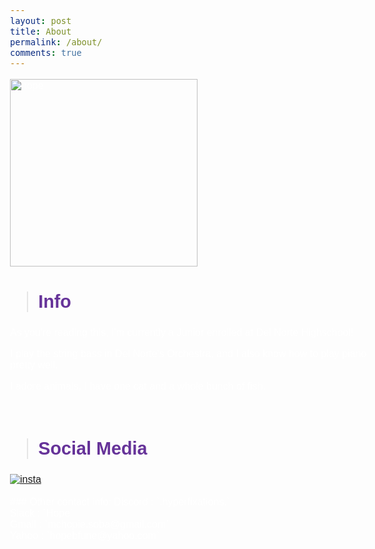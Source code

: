 ```yaml
---
layout: post
title: About
permalink: /about/
comments: true
---
```


<img src="/mchopie/images/about/hope.png" alt="hope" width="300">


> ## Info 

As you're reading this, I'm currently a Junior enrolled at Del Norte Highschool! 

I play the string bass in Del Norte's Orchestra, and I also know how to play piano pretty well.

I adore animals, I have one cat and a whole bunch of fish.

<br>

> ## Social Media

<div style="display: flex; flex-wrap: wrap; gap: 10px;">
    <a href="https://www.instagram.com/hopefunee_?igsh=MTE4dDE3eTR6eTZpdg%3D%3D&utm_source=qr">
        <img src="https://img.shields.io/badge/%EF%BC%A9%EF%BD%8E%EF%BD%93%EF%BD%94%EF%BD%81%EF%BD%87%EF%BD%92%EF%BD%81%EF%BD%8D-912a7e?style=for-the-badge&logo=instagram
        " alt="insta">
    </a>
</div>

<br>
### Other contact info: 
Discord : `.hyperfixations.`
<br>
Slack : `Hope` 
<br>
Gmail : `mchopie.soba@gmail.com` 
<br>
Yahoo : `hopebfune@yahoo.com`
<br>



<!-- Google Fonts -->
<link href="https://fonts.googleapis.com/css2?family=Fredoka:wght@400;700&display=swap&family=Quicksand:wght@400;500&display=swap" rel="stylesheet">

<style>
  /* all normal text */
  body {
    font-family: 'Quicksand', sans-serif !important;
    font-size: 1em;
    color: white; /* keep theme text color or change if needed */
  }

  /* headings */
  h1, h2, h3, h4, h5, h6 {
    color: rebeccapurple !important;
    font-weight: bold !important;
    font-family: 'Fredoka', sans-serif !important;
  }

  h1 { font-size: 2.2em !important; }
  h2 { font-size: 1.8em !important; }
  h3 { font-size: 1.4em !important; }
  h4 { font-size: 1.2em !important; }
  h5, h6 { font-size: 1em !important; }
</style>
